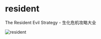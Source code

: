 # resident
The Resident Evil Strategy - 生化危机攻略大全

![resident](http://ww2.sinaimg.cn/large/5f0d71e5jw1etl0ssn7nnj21hc0u0n5g.jpg)
